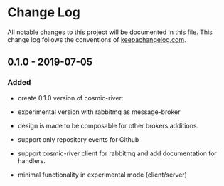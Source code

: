 # Change Log
All notable changes to this project will be documented in this file. This change log follows the conventions of [keepachangelog.com](http://keepachangelog.com/).

## 0.1.0 - 2019-07-05

### Added

- create 0.1.0 version of cosmic-river:

- experimental version with rabbitmq as message-broker
- design is made to be composable for other brokers additions.

- support only repository events for Github

- support cosmic-river client for rabbitmq and add documentation for handlers.

- minimal functionality in experimental mode (client/server)

[Unreleased]: https://github.com/MalloZup/cosmic-river/compare/0.1.1...HEAD
[0.1.1]: https://github.com/MalloZup/cosmic-river/compare/0.1.0...0.1.1
